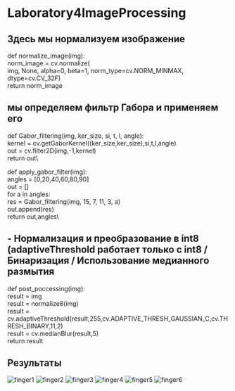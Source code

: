 # Laboratory4ImageProcessing

## Здесь мы нормализуем изображение
def normalize_image(img):\
    norm_image = cv.normalize(\
        img, None, alpha=0, beta=1, norm_type=cv.NORM_MINMAX, dtype=cv.CV_32F)\
    return norm_image
    
## мы определяем фильтр Габора и применяем его
def Gabor_filtering(img, ker_size, si, t, l, angle):\
    kernel = cv.getGaborKernel((ker_size,ker_size),si,t,l,angle)\
    out =  cv.filter2D(img,-1,kernel)\
    return out\
    
def apply_gabor_filter(img):\
    angles = [0,20,40,60,80,90]\
    out = []\
    for a in angles:\
        res = Gabor_filtering(img, 15, 7, 11, 3, a)\
        out.append(res)\
    return out,angles\

##   - Нормализация и преобразование в int8 (adaptiveThreshold работает только с int8 / Бинаризация / Использование медианного размытия
def post_poccessing(img):\
    result =  img\
    result = normalize8(img)\
    result = cv.adaptiveThreshold(result,255,cv.ADAPTIVE_THRESH_GAUSSIAN_C,cv.THRESH_BINARY,11,2)\
    result = cv.medianBlur(result,5)\
    return result
## Результаты
![finger1](https://user-images.githubusercontent.com/65180398/147357451-130d3eda-c5c0-4191-b72e-440efd8da4a2.png)
![finger2](https://user-images.githubusercontent.com/65180398/147357675-fc44a7e3-6855-4038-a62b-5486ddb8dc8a.png)
![finger3](https://user-images.githubusercontent.com/65180398/147357694-6305e94c-3616-4df2-9a28-04e344145422.png)
![finger4](https://user-images.githubusercontent.com/65180398/147357733-f7051d15-7d3b-45b0-857e-bf972d42a0ee.png)
![finger5](https://user-images.githubusercontent.com/65180398/147357753-b4e07409-0fec-459c-8f02-9e707589cdd0.png)
![finger6](https://user-images.githubusercontent.com/65180398/147357793-b167a235-5ceb-499f-bfea-7c9f84f7191b.png)
